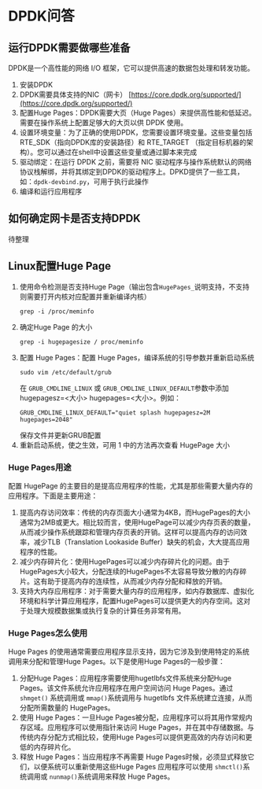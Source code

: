 # DPDK问答

## 运行DPDK需要做哪些准备

DPDK是一个高性能的网络 I/O 框架，它可以提供高速的数据包处理和转发功能。

1. 安装DPDK
2. DPDK需要具体支持的NIC（网卡） [https://core.dpdk.org/supported/](https://core.dpdk.org/supported/)
3. 配置Huge Pages：DPDK需要大页（Huge Pages）来提供高性能和低延迟。需要在操作系统上配置足够大的大页以供 DPDK 使用。
4. 设置环境变量：为了正确的使用DPDK，您需要设置环境变量。这些变量包括 RTE_SDK（指向DPDK库的安装路径）和 RTE_TARGET （指定目标机器的架构）。您可以通过在shell中设置这些变量或通过脚本来完成
5. 驱动绑定：在运行 DPDK 之前，需要将 NIC 驱动程序与操作系统默认的网络协议栈解绑，并将其绑定到DPDK的驱动程序上。DPKD提供了一些工具，如：`dpdk-devbind.py`，可用于执行此操作
6. 编译和运行应用程序

## 如何确定网卡是否支持DPDK

待整理

## Linux配置Huge Page

1. 使用命令检测是否支持Huge Page（输出包含`HugePages_`说明支持，不支持则需要打开内核对应配置并重新编译内核）
    ```
    grep -i /proc/meminfo
    ```
2. 确定Huge Page 的大小
    ```
    grep -i hugepagesize / proc/meminfo
    ```
3. 配置 Huge Pages：配置 Huge Pages，编译系统的引导参数并重新启动系统
    ```
    sudo vim /etc/default/grub
    ```
    在 `GRUB_CMDLINE_LINUX` 或 `GRUB_CMDLINE_LINUX_DEFAULT`参数中添加 hugepagesz=<大小> hugepages=<大小>。例如：
    ```
    GRUB_CMDLINE_LINUX_DEFAULT="quiet splash hugepagesz=2M hugepages=2048"
    ```
    保存文件并更新GRUB配置
4. 重新启动系统，使之生效，可用 1 中的方法再次查看 HugePage 大小

### Huge Pages用途

配置 HugePage 的主要目的是提高应用程序的性能，尤其是那些需要大量内存的应用程序。下面是主要用途：
1. 提高内存访问效率：传统的内存页面大小通常为4KB，而HugePages的大小通常为2MB或更大。相比较而言，使用HugePage可以减少内存页表的数量，从而减少操作系统跟踪和管理内存页表的开销。这样可以提高内存的访问效率，减少TLB（Translation Lookaside Buffer）缺失的机会，大大提高应用程序的性能。
2. 减少内存碎片化：使用HugePages可以减少内存碎片化的问题。由于HugePages大小较大，分配连续的HugePages不太容易导致分散的内存碎片。这有助于提高内存的连续性，从而减少内存分配和释放的开销。
3. 支持大内存应用程序：对于需要大量内存的应用程序，如内存数据库、虚拟化环境和科学计算应用程序，配置HugePages可以提供更大的内存空间。这对于处理大规模数据集或执行复杂的计算任务非常有用。

### Huge Pages怎么使用

Huge Pages 的使用通常需要应用程序显示支持，因为它涉及到使用特定的系统调用来分配和管理Huge Pages。以下是使用Huge Pages的一般步骤：
1. 分配Huge Pages：应用程序需要使用hugetlbfs文件系统来分配Huge Pages。该文件系统允许应用程序在用户空间访问 Huge Pages。通过 `shmget()` 系统调用或 `mmap()`系统调用与 hugetlbfs 文件系统建立连接，从而分配所需数量的 HugePages。
2. 使用 Huge Pages：一旦Huge Pages被分配，应用程序可以将其用作常规内存区域。应用程序可以使用指针来访问 Huge Pages，并在其中存储数据。与传统内存分配方式相比较，使用Huge Pages可以提供更高效的内存访问和更低的内存碎片化。
3. 释放 Huge Pages：当应用程序不再需要 Huge Pages时候，必须显式释放它们，以便系统可以重新使用这些Huge Pages 应用程序可以使用 `shmctl()`系统调用或 `nunmap()`系统调用来释放 Huge Pages。


